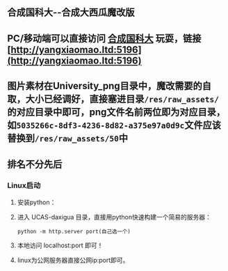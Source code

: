 ## 合成国科大--合成大西瓜魔改版
## PC/移动端可以直接访问 [合成国科大](http://yangxiaomao.ltd:5196) 玩耍，链接 [http://yangxiaomao.ltd:5196](http://yangxiaomao.ltd:5196)
## 图片素材在University_png目录中，魔改需要的自取，大小已经调好，直接塞进目录`/res/raw_assets/`的对应目录中即可，png文件名前两位即为对应目录，如`5035266c-8df3-4236-8d82-a375e97a0d9c`文件应该替换到`/res/raw_assets/50`中
## 排名不分先后


### Linux启动
1. 安装python：

2. 进入 UCAS-daxigua 目录，直接用python快速构建一个简易的服务器：

    ```shell
    python -m http.server port(自己选一个)
    ```
   
3. 本地访问 localhost:port 即可！

4. linux为公网服务器直接公网ip:port即可。
